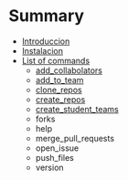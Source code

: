 # Summary

* [Introduccion](README.md)
* [Instalacion](instalacion.md)
* [List of commands](list_of_commands.md)
   * [add_collabolators](addcollabolators.md)
   * [add_to_team](addto_team.md)
   * [clone_repos](clonerepos.md)
   * [create_repos](createrepos.md)
   * [create_student_teams](createstudent_teams.md)
   * forks
   * help
   * merge_pull_requests
   * open_issue
   * push_files
   * version

